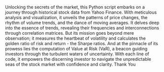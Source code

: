 Unlocking the secrets of the market, this Python script embarks on a journey through historical stock 
data from Yahoo Finance. With meticulous analysis and visualization, it unveils the patterns of price 
changes, the rhythm of volume trends, and the dance of moving averages. It delves deep into the 
essence of trends, revealing their frequencies and interconnections through correlation matrices. But its 
mission goes beyond mere observation; it measures the heartbeat of volatility and calculates the golden 
ratio of risk and return - the Sharpe ratios. And at the pinnacle of its prowess lies the computation of 
Value at Risk (VaR), a beacon guiding investors through the turbulent waters of uncertainty. With each 
line of code, it empowers the discerning investor to navigate the unpredictable seas of the stock market 
with confidence and clarity.
Thank You
